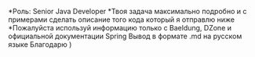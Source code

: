 *Роль:  Senior Java Developer
*Твоя задача максимально подробно и с примерами сделать описание того кода который я отправлю ниже
*Пожалуйста используй информацию только с Baeldung, DZone и официальной документации Spring
Вывод в формате .md на русском языке 
Благодарю )
